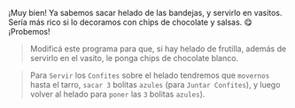 <gs-attire
  attire-url="https://raw.githubusercontent.com/MumukiProject/mumuki-guia-gobstones-alternativa-kids/master/assets/attires/config.json">
</gs-attire>
<gs-toolbox toolbox-url="https://raw.githubusercontent.com/MumukiProject/mumuki-guia-gobstones-alternativa-kids/master/assets/toolbox.xml">
</gs-toolbox>

¡Muy bien! Ya sabemos sacar helado de las bandejas, y servirlo en vasitos. Sería más rico si lo decoramos con chips de chocolate y salsas. :yum: ¡Probemos! 

> Modificá este programa para que, si hay helado de frutilla, además de servirlo en el vasito, le ponga chips de chocolate blanco. 

> Para `Servir` los `Confites` sobre el helado tendremos que `movernos` hasta el tarro, `sacar 3` bolitas `azules` (para `Juntar Confites`), y luego volver al helado para `poner` las `3` bolitas `azules`). 
